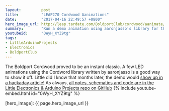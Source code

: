 ```yaml
---
layout:         post
title:          "LEAP270 Cordwood Aanimations"
date:           "2017-04-16 22:49:57 +0800"
hero_image_url: http://leap.tardate.com/BoldportClub/cordwood/aanimate/assets/aanimate_build.jpg
summary:        "Run a demo animation using aaronjasso's library for the Boldport Club Cordwood"
youtubeid:      "0WyH_XYZ9tg"
tags:
- LittleArduinoProjects
- Electronics
- BoldportClub
---
```


The Boldport Cordwood proved to be an instant classic.
A few LED animations using the Cordword library written by aaronjasso is a good way to show it off.
Little did I know that months later, the demo would [show up in a hackaday article!](http://hackaday.com/2017/03/24/retrotechtacular-tinkertoy-and-cordwood-in-the-pre-ic-era/)
As always, [all notes, schematics and code are in the Little Electronics & Arduino Projects repo on GitHub][project]
{% include youtube-embed.html id="0WyH_XYZ9tg" %}

[leap]: http://leap.tardate.com
[project]: https://github.com/tardate/LittleArduinoProjects/tree/master/BoldportClub/cordwood/aanimate
[hero_image]: {{ page.hero_image_url }}

